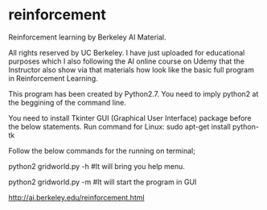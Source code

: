 # reinforcement
Reinforcement learning by Berkeley AI Material.

All rights reserved by UC Berkeley. I have just uploaded for educational purposes which I also following the AI online course on Udemy that the Instructor also show via that materials how look like the basic full program in Reinforcement Learning.


This program has been created by Python2.7. You need to imply python2 at the beggining of the command line.

You need to install Tkinter GUI (Graphical User Interface) package before the below statements.
Run command for Linux: sudo apt-get install python-tk

Follow the below commands for the running on terminal;


python2 gridworld.py -h
#It will bring you help menu.

python2 gridworld.py -m
#It will start the program in GUI


http://ai.berkeley.edu/reinforcement.html
